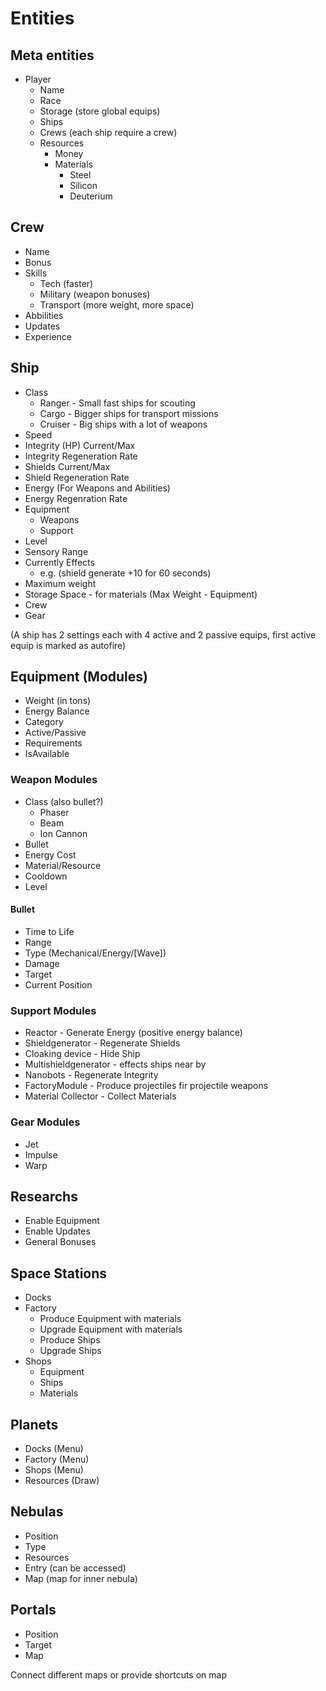 # Entities

## Meta entities

* Player
	- Name
	- Race
	- Storage (store global equips)
	- Ships
	- Crews (each ship require a crew)
	- Resources
		- Money
		- Materials
			- Steel
			- Silicon
			- Deuterium

## Crew

* Name
* Bonus
* Skills
	- Tech		(faster)
	- Military 	(weapon bonuses)
	- Transport (more weight, more space)
* Abbilities
* Updates
* Experience

## Ship

* Class
	- Ranger - Small fast ships for scouting
	- Cargo - Bigger ships for transport missions
	- Cruiser - Big ships with a lot of weapons
* Speed
* Integrity (HP) Current/Max
* Integrity Regeneration Rate
* Shields Current/Max
* Shield Regeneration Rate
* Energy (For Weapons and Abilities)
* Energy Regenration Rate
* Equipment
	* Weapons
	* Support
* Level
* Sensory Range
* Currently Effects
	- e.g. (shield generate +10 for 60 seconds)
* Maximum weight
* Storage Space - for materials (Max Weight - Equipment)
* Crew
* Gear

(A ship has 2 settings each with 4 active and 2 passive equips, first active equip is marked as autofire)

## Equipment (Modules)

* Weight (in tons)
* Energy Balance
* Category
* Active/Passive
* Requirements
* IsAvailable
	
### Weapon Modules
* Class (also bullet?)
	- Phaser
	- Beam
	- Ion Cannon
* Bullet
* Energy Cost
* Material/Resource 
* Cooldown
* Level

#### Bullet
* Time to Life
* Range
* Type (Mechanical/Energy/\[Wave\])
* Damage
* Target
* Current Position


### Support Modules

* Reactor - Generate Energy (positive energy balance)
* Shieldgenerator - Regenerate Shields
* Cloaking device - Hide Ship
* Multishieldgenerator - effects ships near by
* Nanobots - Regenerate Integrity
* FactoryModule - Produce projectiles fir projectile weapons
* Material Collector - Collect Materials

### Gear Modules
* Jet
* Impulse
* Warp

## Researchs

* Enable Equipment
* Enable Updates
* General Bonuses

## Space Stations

* Docks
* Factory
	- Produce Equipment with materials
	- Upgrade Equipment with materials
	- Produce Ships
	- Upgrade Ships
* Shops
	- Equipment
	- Ships
	- Materials
	
## Planets

* Docks (Menu)
* Factory (Menu)
* Shops (Menu)
* Resources (Draw)

## Nebulas

* Position
* Type
* Resources
* Entry (can be accessed)
* Map (map for inner nebula)

## Portals

* Position
* Target
* Map

Connect different maps or provide shortcuts on map
